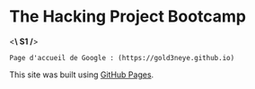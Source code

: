 # The Hacking Project Bootcamp 
<**\ S1 /**>


```
Page d'accueil de Google : (https://gold3neye.github.io)
```

This site was built using [GitHub Pages](https://pages.github.com/).
